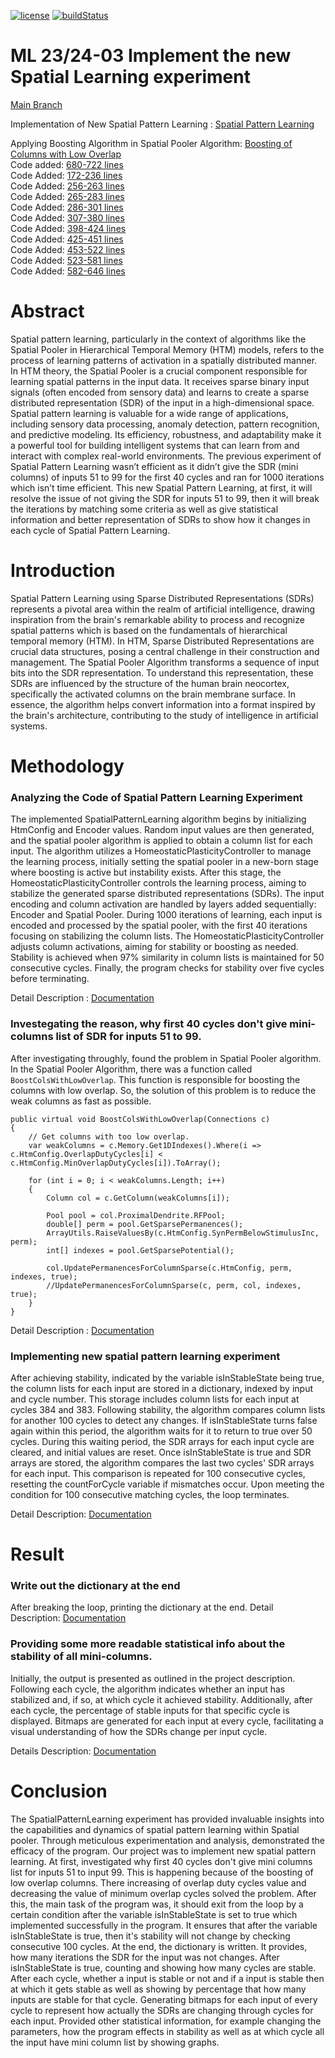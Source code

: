 [![license](https://img.shields.io/github/license/mashape/apistatus.svg?maxAge=2592000)](https://github.com/ddobric/htmdotnet/blob/master/LICENSE)
[![buildStatus](https://github.com/ddobric/neocortexapi/workflows/.NET%20Core/badge.svg)](https://github.com/ddobric/neocortexapi/actions?query=workflow%3A%22.NET+Core%22)
# ML 23/24-03 Implement the new Spatial Learning experiment

[Main Branch](https://github.com/fahimtalukdarakash/neocortexapi_Team_SqrAS)

Implementation of New Spatial Pattern Learning : [Spatial Pattern Learning](https://github.com/fahimtalukdarakash/neocortexapi_Team_SqrAS/blob/master/source/Samples/NeoCortexApiSample/SpatialPatternLearning.cs)

Applying Boosting Algorithm in Spatial Pooler Algorithm: [Boosting of Columns with Low Overlap](https://github.com/fahimtalukdarakash/neocortexapi_Team_SqrAS/blob/master/source/NeoCortexApi/SpatialPooler.cs)</br>
Code added: [680-722 lines](https://github.com/fahimtalukdarakash/neocortexapi_Team_SqrAS/blob/aa74a4ef6155784d7d0abc14669e817eab47d111/source/NeoCortexApi/SpatialPooler.cs#L680C1-L723C1)</br>
Code Added: [172-236 lines](https://github.com/fahimtalukdarakash/neocortexapi_Team_SqrAS/blob/bbfab249cb11380daee1b2de9d93a60845f25c97/source/Samples/NeoCortexApiSample/SpatialPatternLearning.cs#L172C1-L236C14)</br>
Code Added: [256-263 lines](https://github.com/fahimtalukdarakash/neocortexapi_Team_SqrAS/blob/bbfab249cb11380daee1b2de9d93a60845f25c97/source/Samples/NeoCortexApiSample/SpatialPatternLearning.cs#L256C1-L263C132)</br>
Code Added: [265-283 lines](https://github.com/fahimtalukdarakash/neocortexapi_Team_SqrAS/blob/bbfab249cb11380daee1b2de9d93a60845f25c97/source/Samples/NeoCortexApiSample/SpatialPatternLearning.cs#L265C1-L283C22)</br>
Code Added: [286-301 lines](https://github.com/fahimtalukdarakash/neocortexapi_Team_SqrAS/blob/bbfab249cb11380daee1b2de9d93a60845f25c97/source/Samples/NeoCortexApiSample/SpatialPatternLearning.cs#L286C1-L301C22)</br>
Code Added: [307-380 lines](https://github.com/fahimtalukdarakash/neocortexapi_Team_SqrAS/blob/bbfab249cb11380daee1b2de9d93a60845f25c97/source/Samples/NeoCortexApiSample/SpatialPatternLearning.cs#L307C1-L380C66)</br>
Code Added: [398-424 lines](https://github.com/fahimtalukdarakash/neocortexapi_Team_SqrAS/blob/bbfab249cb11380daee1b2de9d93a60845f25c97/source/Samples/NeoCortexApiSample/SpatialPatternLearning.cs#L398C1-L424C10)</br>
Code Added: [425-451 lines](https://github.com/fahimtalukdarakash/neocortexapi_Team_SqrAS/blob/bbfab249cb11380daee1b2de9d93a60845f25c97/source/Samples/NeoCortexApiSample/SpatialPatternLearning.cs#L398C1-L424C10)</br>
Code Added: [453-522 lines](https://github.com/fahimtalukdarakash/neocortexapi_Team_SqrAS/blob/bbfab249cb11380daee1b2de9d93a60845f25c97/source/Samples/NeoCortexApiSample/SpatialPatternLearning.cs#L453C1-L522C1)</br>
Code Added: [523-581 lines](https://github.com/fahimtalukdarakash/neocortexapi_Team_SqrAS/blob/bbfab249cb11380daee1b2de9d93a60845f25c97/source/Samples/NeoCortexApiSample/SpatialPatternLearning.cs#L523C1-L581C10)</br>
Code Added: [582-646 lines](https://github.com/fahimtalukdarakash/neocortexapi_Team_SqrAS/blob/bbfab249cb11380daee1b2de9d93a60845f25c97/source/Samples/NeoCortexApiSample/SpatialPatternLearning.cs#L582C1-L646C2)</br>
# Abstract
Spatial pattern learning, particularly in the context of algorithms like the Spatial Pooler in Hierarchical Temporal Memory (HTM) models, refers to the process of learning patterns of activation in a spatially distributed manner. In HTM theory, the Spatial Pooler is a crucial component responsible for learning spatial patterns in the input data. It receives sparse binary input signals (often encoded from sensory data) and learns to create a sparse distributed representation (SDR) of the input in a high-dimensional space. Spatial pattern learning is valuable for a wide range of applications, including sensory data processing, anomaly detection, pattern recognition, and predictive modeling. Its efficiency, robustness, and adaptability make it a powerful tool for building intelligent systems that can learn from and interact with complex real-world environments. The previous experiment of Spatial Pattern Learning wasn’t efficient as it didn’t give the SDR (mini columns) of inputs 51 to 99 for the first 40 cycles and ran for 1000 iterations which isn’t time efficient. This new Spatial Pattern Learning, at first, it will resolve the issue of not giving the SDR for inputs 51 to 99, then it will break the iterations by matching some criteria as well as give statistical information and better representation of SDRs to show how it changes in each cycle of Spatial Pattern Learning.

# Introduction
Spatial Pattern Learning using Sparse Distributed Representations (SDRs) represents a pivotal area within the realm of artificial intelligence, drawing inspiration from the brain's remarkable ability to process and recognize spatial patterns which is based on the fundamentals of hierarchical temporal memory (HTM). In HTM, Sparse Distributed Representations are crucial data structures, posing a central challenge in their construction and management. The Spatial Pooler Algorithm transforms a sequence of input bits into the SDR representation. To understand this representation, these SDRs are influenced by the structure of the human brain neocortex, specifically the activated columns on the brain membrane surface. In essence, the algorithm helps convert information into a format inspired by the brain's architecture, contributing to the study of intelligence in artificial systems.

# Methodology

### Analyzing the Code of Spatial Pattern Learning Experiment
The implemented SpatialPatternLearning algorithm begins by initializing HtmConfig and Encoder values. Random input values are then generated, and the spatial pooler algorithm is applied to obtain a column list for each input. The algorithm utilizes a HomeostaticPlasticityController to manage the learning process, initially setting the spatial pooler in a new-born stage where boosting is active but instability exists. After this stage, the HomeostaticPlasticityController controls the learning process, aiming to stabilize the generated sparse distributed representations (SDRs). The input encoding and column activation are handled by layers added sequentially: Encoder and Spatial Pooler. During 1000 iterations of learning, each input is encoded and processed by the spatial pooler, with the first 40 iterations focusing on stabilizing the column lists. The HomeostaticPlasticityController adjusts column activations, aiming for stability or boosting as needed. Stability is achieved when 97% similarity in column lists is maintained for 50 consecutive cycles. Finally, the program checks for stability over five cycles before terminating.

Detail Description : [Documentation](https://github.com/fahimtalukdarakash/neocortexapi_Team_SqrAS/blob/master/Project%20Documentation.md#task-1-analyzing-the-code-of-spatial-pattern-learning)

### Investegating the reason, why first 40 cycles don't give mini-columns list of SDR for inputs 51 to 99.

After investigating throughly, found the problem in Spatial Pooler algorithm. In the Spatial Pooler Algorithm, there was a function called `BoostColsWithLowOverlap`. This function is responsible for boosting the columns with low overlap. So, the solution of this problem is to reduce the weak columns as fast as possible.
```
public virtual void BoostColsWithLowOverlap(Connections c)
{
    // Get columns with too low overlap.
    var weakColumns = c.Memory.Get1DIndexes().Where(i => c.HtmConfig.OverlapDutyCycles[i] < c.HtmConfig.MinOverlapDutyCycles[i]).ToArray();

    for (int i = 0; i < weakColumns.Length; i++)
    {
        Column col = c.GetColumn(weakColumns[i]);

        Pool pool = col.ProximalDendrite.RFPool;
        double[] perm = pool.GetSparsePermanences();
        ArrayUtils.RaiseValuesBy(c.HtmConfig.SynPermBelowStimulusInc, perm);
        int[] indexes = pool.GetSparsePotential();

        col.UpdatePermanencesForColumnSparse(c.HtmConfig, perm, indexes, true);
        //UpdatePermanencesForColumnSparse(c, perm, col, indexes, true);
    }
}

```
Detail Description : [Documentation](https://github.com/fahimtalukdarakash/neocortexapi_Team_SqrAS/blob/master/Project%20Documentation.md#task-2-investegating-the-reason-why-first-40-cycles-dont-give-mini-columns-list-of-sdr-for-inputs-51-to-99)

### Implementing new spatial pattern learning experiment

After achieving stability, indicated by the variable isInStableState being true, the column lists for each input are stored in a dictionary, indexed by input and cycle number. This storage includes column lists for each input at cycles 384 and 383. Following stability, the algorithm compares column lists for another 100 cycles to detect any changes. If isInStableState turns false again within this period, the algorithm waits for it to return to true over 50 cycles. During this waiting period, the SDR arrays for each input cycle are cleared, and initial values are reset. Once isInStableState is true and SDR arrays are stored, the algorithm compares the last two cycles' SDR arrays for each input. This comparison is repeated for 100 consecutive cycles, resetting the countForCycle variable if mismatches occur. Upon meeting the condition for 100 consecutive matching cycles, the loop terminates.

Detail Description: [Documentation](https://github.com/fahimtalukdarakash/neocortexapi_Team_SqrAS/blob/master/Project%20Documentation.md#task-3-implementing-new-spatial-pattern-learning-experiment)

# Result

### Write out the dictionary at the end
After breaking the loop, printing the dictionary at the end.
Detail Description: [Documentation](https://github.com/fahimtalukdarakash/neocortexapi_Team_SqrAS/blob/master/Project%20Documentation.md#task-4-write-out-the-dictionary-at-the-end) 

### Providing some more readable statistical info about the stability of all mini-columns.

Initially, the output is presented as outlined in the project description. Following each cycle, the algorithm indicates whether an input has stabilized and, if so, at which cycle it achieved stability. Additionally, after each cycle, the percentage of stable inputs for that specific cycle is displayed. Bitmaps are generated for each input at every cycle, facilitating a visual understanding of how the SDRs change per input cycle.

Details Description: [Documentation](https://github.com/fahimtalukdarakash/neocortexapi_Team_SqrAS/blob/master/Project%20Documentation.md#task-5-providing-some-more-readable-statistical-info-about-the-stability-of-all-mini-columns)

# Conclusion

The SpatialPatternLearning experiment has provided invaluable insights into the capabilities and dynamics of spatial pattern learning within Spatial pooler. Through meticulous experimentation and analysis, demonstrated the efficacy of the program. Our project was to implement new spatial pattern learning. At first, investigated why first 40 cycles don't give mini columns list for inputs 51 to input 99. This is happening because of the boosting of low overlap columns. There increasing of overlap duty cycles value and decreasing the value of minimum overlap cycles solved the problem. After this, the main task of the program was, it should exit from the loop by a certain condition after the variable isInStableState is set to true which implemented successfully in the program. It ensures that after the variable isInStableState is true, then it's stability will not change by checking consecutive 100 cycles. At the end, the dictionary is written.  It provides, how many iterations the SDR for the input was not changes. After isInStableState is true, counting and showing how many cycles are stable. After each cycle, whether a input is stable or not and if a input is stable then at which it gets stable as well as showing by percentage that how many inputs are stable for that cycle. Generating bitmaps for each input of every cycle to represent how actually the SDRs are changing through cycles for each input. Provided other statistical information, for example changing the parameters, how the program effects in stability as well as at which cycle all the input have mini column list by showing graphs.
